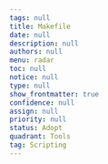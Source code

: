 ```yaml
---
tags: null
title: Makefile
date: null
description: null
authors: null
menu: radar
toc: null
notice: null
type: null
show_frontmatter: true
confidence: null
assign: null
priority: null
status: Adopt
quadrant: Tools
tag: Scripting
---
```


